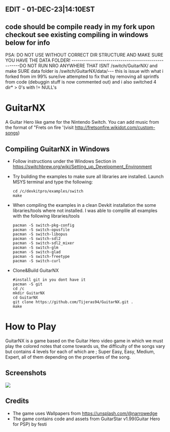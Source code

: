 EDIT - 01-DEC-23|14:10EST
-
code should be compile ready in my fork upon checkout
see existing compiling in windows below for info
-

PSA: 
DO NOT USE WITHOUT CORRECT DIR STRUCTURE AND MAKE SURE YOU HAVE THE DATA FOLDER! 
----------------------------------------------------DO NOT RUN NRO ANYWHERE THAT ISNT /switch/GuitarNX/ and make SURE data folder is /switch/GuitarNX/data/---
this is issue with what i forked from im 99% sure/ive attempted to fix that by removing all sprintfs from code (debuggin stuff is now commented out) and i also switched 4 dir* > 0's with != NULL's

# GuitarNX
A Guitar Hero like game for the Nintendo Switch.	You can add music from the format of "Frets on fire '(visit http://fretsonfire.wikidot.com/custom-songs)

## Compiling GuitarNX in Windows

* Follow instructions under the Windows Section in https://switchbrew.org/wiki/Setting_up_Development_Environment
* Try building the examples to make sure all libraries are installed. Launch MSYS terminal and type the following:
    ```Shell
    cd /c/devkitpro/examples/switch
    make
    ```
    
* When compiling the examples in a clean Devkit installation the some libraries/tools where not installed.
   I was able to complile all examples with the following libraries/tools
   ```Shell
   pacman -S switch-pkg-config
   pacman -S switch-opusfile
   pacman -S switch-libopus
   pacman -S switch-sdl2
   pacman -S switch-sdl2_mixer
   pacman -S switch-glm
   pacman -S switch-glad
   pacman -S switch-freetype
   pacman -S switch-curl
   ```

* Clone&Build GuitarNX 
   ```Shell
   #install git in you dont have it
   pacman -S git
   cd /c
   mkdir GuitarNX
   cd GuitarNX
   git clone https://github.com/Tijeras94/GuitarNX.git .
   make
    ```

# How to Play

GuitarNX is a game based on the Guitar Hero video game in which we must play the colored notes that come towards us, the difficulty of the songs vary but contains 4 levels for each of which are ; Super Easy, Easy, Medium, Expert, all of them depending on the properties of the song.

## Screenshots

![](/Screenshoots.png)

## Credits

* The game uses Wallpapers from https://unsplash.com/@narrowedge
* The game contains code and assets from GuitarStar v1.99(Guitar Hero for PSP) by festi


